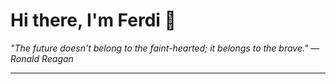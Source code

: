 <h1>Hi there, I'm Ferdi 👋</h1>

<p><em>
  "The future doesn't belong to the faint-hearted; it belongs to the brave." — Ronald Reagan
</em></p>

---
